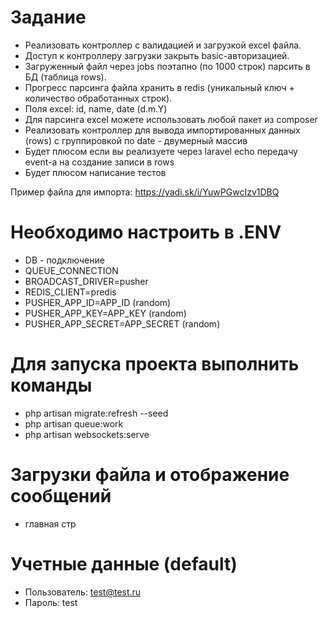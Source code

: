 # Задание
+ Реализовать контроллер с валидацией и загрузкой excel файла.
+ Доступ к контроллеру загрузки закрыть basic-авторизацией.
+ Загруженный файл через jobs поэтапно (по 1000 строк) парсить в БД (таблица rows).
+ Прогресс парсинга файла хранить в redis (уникальный ключ + количество обработанных строк).
+ Поля excel: id, name, date (d.m.Y)
+ Для парсинга excel можете использовать любой пакет из composer
+ Реализовать контроллер для вывода импортированных данных (rows) с группировкой по date - двумерный массив
+ Будет плюсом если вы реализуете через laravel echo передачу event-а на создание записи в rows
+ Будет плюсом написание тестов

Пример файла для импорта: https://yadi.sk/i/YuwPGwcIzv1DBQ

# Необходимо настроить в .ENV
+ DB - подключение
+ QUEUE_CONNECTION
+ BROADCAST_DRIVER=pusher
+ REDIS_CLIENT=predis
+ PUSHER_APP_ID=APP_ID (random)
+ PUSHER_APP_KEY=APP_KEY (random)
+ PUSHER_APP_SECRET=APP_SECRET (random)

# Для запуска проекта выполнить команды
+ php artisan migrate:refresh --seed
+ php artisan queue:work
+ php artisan websockets:serve

# Загрузки файла и отображение сообщений 
+ главная стр

# Учетные данные (default)
+ Пользователь: test@test.ru
+ Пароль: test
